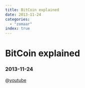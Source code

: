 ```yaml
---
title: BitCoin explained
date: 2013-11-24
categories:
  - "zomaar"
index: true
---
```

# BitCoin explained
### 2013-11-24

@[youtube](SEbCbp1vc9Y)
